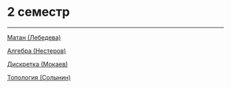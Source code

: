 # 2 семестр

---

[Матан (Лебедева)](analysis.md)

[Алгебра (Нестеров)](algebra.md)

[Дискретка (Мокаев)](discreate.md)

[Топология (Солынин)](topology.md)